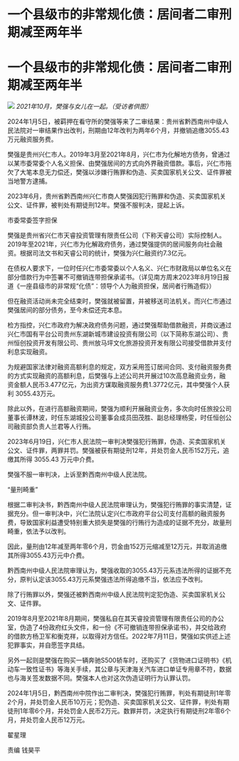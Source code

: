 # 一个县级市的非常规化债：居间者二审刑期减至两年半

# 一个县级市的非常规化债：居间者二审刑期减至两年半

![](https://inews.gtimg.com/om_bt/OB5BX04VDj-P2hzPa_ZHG4WOeooRPkOC_LdnURF4UFoRUAA/1000)
_2021年10月，樊强与女儿在一起。（受访者供图）_

2024年1月5日，被羁押在看守所的樊强等来了二审结果：贵州省黔西南州中级人民法院对一审结果作出改判，刑期由12年改判为两年6个月，并撤销追缴3055.43万元融资服务费。

樊强是贵州兴仁市人。2019年3月至2021年8月，兴仁市为化解地方债务，曾通过以某市委常委个人名义担保、由樊强居间的方式向外界融资借款。事后，兴仁市拖欠了大笔本息无力偿还，樊强以涉嫌行贿罪和伪造、买卖国家机关公文、证件罪被当地警方逮捕。

2023年6月，贵州省黔西南州兴仁市商人樊强因犯行贿罪和伪造、买卖国家机关公文、证件罪，被判处有期徒刑12年。樊强不服判决，提起上诉。

市委常委签字担保

樊强是贵州省兴仁市天睿投资管理有限责任公司（下称天睿公司）实际控制人。2019年至2021年，兴仁市为化解政府债务，通过樊强提供的居间服务向社会融资。根据司法文书和天睿公司的统计，樊强为兴仁融资约7.3亿元。

在债权人要求下，一位时任兴仁市委常委以个人名义、兴仁市财政局以单位名义在部分借款行为中签署不可撤销连带担保承诺书。（详见南方周末2023年8月19日报道《一座县级市的非常规“化债”：领导个人为融资担保，居间者行贿造假》）

但在融资活动尚未完全结束时，樊强就被留置，并被移送司法机关。而兴仁市通过樊强居间的部分债务，至今未偿还完本息。

检方指控，兴仁市政府为解决政府债务问题，通过樊强帮助借款融资，并商议通过兴仁市国有平台公司贵州东湖新城市建设投资有限公司（以下简称东湖公司）、贵州恒创投资开发有限公司、贵州放马坪文化旅游投资开发有限公司接受借款并支付利息实现融资。

为规避国家法律对融资高额利息的规定，双方采用签订居间合同、支付融资服务费的方式实现融资的高额利息，后樊强与上述公司共开展过10次高息融资业务，融资金额人民币3.477亿元，为出资方谋取融资服务费1.3772亿元，其中樊强个人获利
3055.43万元。

除此以外，在进行高额融资期间，樊强为顺利开展融资业务，多次向时任旅投公司董事长谭林波，时任东湖城投公司董事会成员田茂胜、副总经理杨雯，时任恒创公司融资部负责人兰君等人行贿。

2023年6月19日，兴仁市人民法院一审判决樊强犯行贿罪，伪造、买卖国家机关公文、证件罪，两罪并罚。樊强被获有期徒刑12年，并处罚金人民币152万元，追缴其所得
3055.43 万元中介费。

樊强不服一审判决，上诉至黔西南州中级人民法院。

“量刑畸重”

根据二审判决书，黔西南州中级人民法院审理认为，樊强犯行贿罪的事实清楚，证据充分。但一审判决中，兴仁法院认定兴仁市政府平台公司支付高额的融资服务费，导致国家利益遭受特别重大损失是樊强的行贿行为造成的证据不充分，故量刑畸重，依法予以改判。

因此，量刑由12年减至两年零6个月，罚金由152万元缩减至12万元，并取消追缴其所得3055.43万元中介费。

黔西南州中级人民法院审理认为，樊强收取的3055.43万元系违法所得的证据不充分，原判认定该3055.43万元系樊强违法所得追缴不当，依法应予改判。

除了行贿罪以外，樊强还被黔西南州中级人民法院判定犯伪造、买卖国家机关公文、证件罪。

2019年8月至2021年8月期间，樊强私自在其天睿投资管理有限责任公司的办公室，伪造了4份政府红头文件，和一份《不可撤销连带担保承诺书》，并交给政府的借款方杨卫军和衡克祥，以取得对方信任。2022年7月11日，樊强如实供述上述犯罪事实，并自愿签字具结。

另外一起则是樊强在购买一辆奔驰S500轿车时，还购买了《货物进口证明书》《机动车一致性证书》等海关手续，其公章与天津海关汽车进口单证专用章不符，数据也与海关签发数据不同。樊强本人也对这次伪造证明行为认罪认罚。

2024年1月5日，黔西南州中院作出二审判决，樊强犯行贿罪，判处有期徒刑1年零2个月，并处罚金人民币10万元；犯伪造、买卖国家机关公文、证件罪，判处有期徒刑1年零6个月，并处罚金人民币2万元。数罪并罚，决定执行有期徒刑2年零6个月，并处罚金人民币12万元。

翟星理

责编 钱昊平

